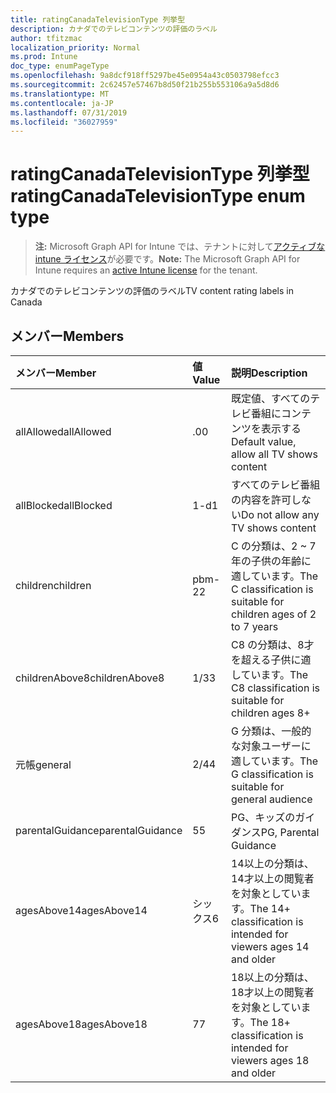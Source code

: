 ```yaml
---
title: ratingCanadaTelevisionType 列挙型
description: カナダでのテレビコンテンツの評価のラベル
author: tfitzmac
localization_priority: Normal
ms.prod: Intune
doc_type: enumPageType
ms.openlocfilehash: 9a8dcf918ff5297be45e0954a43c0503798efcc3
ms.sourcegitcommit: 2c62457e57467b8d50f21b255b553106a9a5d8d6
ms.translationtype: MT
ms.contentlocale: ja-JP
ms.lasthandoff: 07/31/2019
ms.locfileid: "36027959"
---
```

# <a name="ratingcanadatelevisiontype-enum-type"></a><span data-ttu-id="defe3-103">ratingCanadaTelevisionType 列挙型</span><span class="sxs-lookup"><span data-stu-id="defe3-103">ratingCanadaTelevisionType enum type</span></span>

> <span data-ttu-id="defe3-104">**注:** Microsoft Graph API for Intune では、テナントに対して[アクティブな intune ライセンス](https://go.microsoft.com/fwlink/?linkid=839381)が必要です。</span><span class="sxs-lookup"><span data-stu-id="defe3-104">**Note:** The Microsoft Graph API for Intune requires an [active Intune license](https://go.microsoft.com/fwlink/?linkid=839381) for the tenant.</span></span>

<span data-ttu-id="defe3-105">カナダでのテレビコンテンツの評価のラベル</span><span class="sxs-lookup"><span data-stu-id="defe3-105">TV content rating labels in Canada</span></span>

## <a name="members"></a><span data-ttu-id="defe3-106">メンバー</span><span class="sxs-lookup"><span data-stu-id="defe3-106">Members</span></span>
|<span data-ttu-id="defe3-107">メンバー</span><span class="sxs-lookup"><span data-stu-id="defe3-107">Member</span></span>|<span data-ttu-id="defe3-108">値</span><span class="sxs-lookup"><span data-stu-id="defe3-108">Value</span></span>|<span data-ttu-id="defe3-109">説明</span><span class="sxs-lookup"><span data-stu-id="defe3-109">Description</span></span>|
|:---|:---|:---|
|<span data-ttu-id="defe3-110">allAllowed</span><span class="sxs-lookup"><span data-stu-id="defe3-110">allAllowed</span></span>|<span data-ttu-id="defe3-111">.0</span><span class="sxs-lookup"><span data-stu-id="defe3-111">0</span></span>|<span data-ttu-id="defe3-112">既定値、すべてのテレビ番組にコンテンツを表示する</span><span class="sxs-lookup"><span data-stu-id="defe3-112">Default value, allow all TV shows content</span></span>|
|<span data-ttu-id="defe3-113">allBlocked</span><span class="sxs-lookup"><span data-stu-id="defe3-113">allBlocked</span></span>|<span data-ttu-id="defe3-114">1-d</span><span class="sxs-lookup"><span data-stu-id="defe3-114">1</span></span>|<span data-ttu-id="defe3-115">すべてのテレビ番組の内容を許可しない</span><span class="sxs-lookup"><span data-stu-id="defe3-115">Do not allow any TV shows content</span></span>|
|<span data-ttu-id="defe3-116">children</span><span class="sxs-lookup"><span data-stu-id="defe3-116">children</span></span>|<span data-ttu-id="defe3-117">pbm-2</span><span class="sxs-lookup"><span data-stu-id="defe3-117">2</span></span>|<span data-ttu-id="defe3-118">C の分類は、2 ~ 7 年の子供の年齢に適しています。</span><span class="sxs-lookup"><span data-stu-id="defe3-118">The C classification is suitable for children ages of 2 to 7 years</span></span>|
|<span data-ttu-id="defe3-119">childrenAbove8</span><span class="sxs-lookup"><span data-stu-id="defe3-119">childrenAbove8</span></span>|<span data-ttu-id="defe3-120">1/3</span><span class="sxs-lookup"><span data-stu-id="defe3-120">3</span></span>|<span data-ttu-id="defe3-121">C8 の分類は、8才を超える子供に適しています。</span><span class="sxs-lookup"><span data-stu-id="defe3-121">The C8 classification is suitable for children ages 8+</span></span>|
|<span data-ttu-id="defe3-122">元帳</span><span class="sxs-lookup"><span data-stu-id="defe3-122">general</span></span>|<span data-ttu-id="defe3-123">2/4</span><span class="sxs-lookup"><span data-stu-id="defe3-123">4</span></span>|<span data-ttu-id="defe3-124">G 分類は、一般的な対象ユーザーに適しています。</span><span class="sxs-lookup"><span data-stu-id="defe3-124">The G classification is suitable for general audience</span></span>|
|<span data-ttu-id="defe3-125">parentalGuidance</span><span class="sxs-lookup"><span data-stu-id="defe3-125">parentalGuidance</span></span>|<span data-ttu-id="defe3-126">5</span><span class="sxs-lookup"><span data-stu-id="defe3-126">5</span></span>|<span data-ttu-id="defe3-127">PG、キッズのガイダンス</span><span class="sxs-lookup"><span data-stu-id="defe3-127">PG, Parental Guidance</span></span>|
|<span data-ttu-id="defe3-128">agesAbove14</span><span class="sxs-lookup"><span data-stu-id="defe3-128">agesAbove14</span></span>|<span data-ttu-id="defe3-129">シックス</span><span class="sxs-lookup"><span data-stu-id="defe3-129">6</span></span>|<span data-ttu-id="defe3-130">14以上の分類は、14才以上の閲覧者を対象としています。</span><span class="sxs-lookup"><span data-stu-id="defe3-130">The 14+ classification is intended for viewers ages 14 and older</span></span>|
|<span data-ttu-id="defe3-131">agesAbove18</span><span class="sxs-lookup"><span data-stu-id="defe3-131">agesAbove18</span></span>|<span data-ttu-id="defe3-132">7</span><span class="sxs-lookup"><span data-stu-id="defe3-132">7</span></span>|<span data-ttu-id="defe3-133">18以上の分類は、18才以上の閲覧者を対象としています。</span><span class="sxs-lookup"><span data-stu-id="defe3-133">The 18+ classification is intended for viewers ages 18 and older</span></span>|



